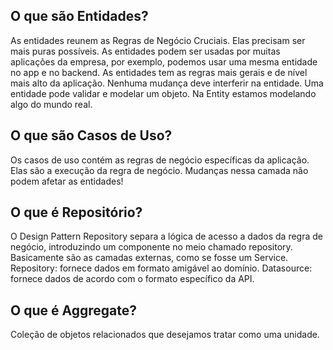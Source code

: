 ## O que são Entidades?
As entidades reunem as Regras de Negócio Cruciais. Elas precisam ser mais puras possíveis. As entidades podem ser usadas por muitas aplicações da empresa, por exemplo, podemos usar uma mesma entidade no app e no backend. 
As entidades tem as regras mais gerais e de nível mais alto da aplicação. Nenhuma mudança deve interferir na entidade. 
Uma entidade pode validar e modelar um objeto. Na Entity estamos modelando algo do mundo real. 

## O que são Casos de Uso?
Os casos de uso contém as regras de negócio específicas da aplicação. Elas são a execução da regra de negócio. Mudanças nessa camada não podem afetar as entidades!

## O que é Repositório?
O Design Pattern Repository separa a lógica de acesso a dados da regra de negócio, introduzindo um componente no meio chamado repository. 
Basicamente são as camadas externas, como se fosse um Service. 
Repository: fornece dados em formato amigável ao domínio. 
Datasource: fornece dados de acordo com o formato específico da API. 

## O que é Aggregate?
Coleção de objetos relacionados que desejamos tratar como uma unidade. 
